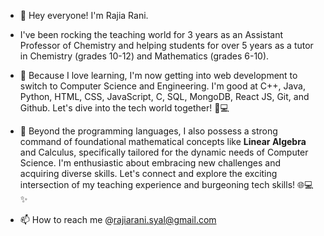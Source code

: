 - 👋  Hey everyone!  I'm Rajia Rani.
- I've been rocking the teaching world for 3 years as an Assistant Professor of Chemistry and helping students for over 5 years as a tutor in Chemistry (grades 10-12) and Mathematics (grades 6-10). 
- 👀 Because I love learning, I'm now getting into web development to switch to Computer Science and Engineering. I'm good at C++, Java, Python, HTML, CSS, JavaScript, C, SQL, MongoDB, React JS, Git, and Github. Let's dive into the tech world together! 🚀💻
- 🌱 Beyond the programming languages, I also possess a strong command of foundational mathematical concepts like <b>  Linear Algebra </b> and Calculus, specifically tailored for the dynamic needs of Computer Science.
I'm enthusiastic about embracing new challenges and acquiring diverse skills. Let's connect and explore the exciting intersection of my teaching experience and burgeoning tech skills! 🌐💻✨

- 📫 How to reach me @rajiarani.syal@gmail.com


<!---
RajiaRani/RajiaRani is a ✨ special ✨ repository because its `README.md` (this file) appears on your GitHub profile.
You can click the Preview link to take a look at your changes.
--->
